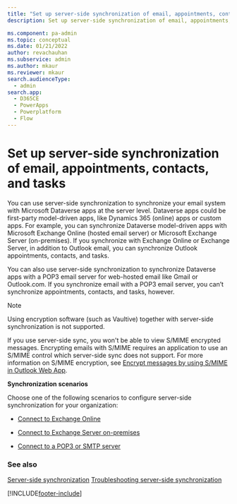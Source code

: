 ```yaml
---
title: "Set up server-side synchronization of email, appointments, contacts, and tasks  | MicrosoftDocs"
description: Set up server-side synchronization of email, appointments, contacts, and tasks

ms.component: pa-admin
ms.topic: conceptual
ms.date: 01/21/2022
author: revachauhan
ms.subservice: admin
ms.author: mkaur
ms.reviewer: mkaur
search.audienceType: 
  - admin
search.app:
  - D365CE
  - PowerApps
  - Powerplatform
  - Flow
---
```

# Set up server-side synchronization of email, appointments, contacts, and tasks

You can use server-side synchronization to synchronize your email system with Microsoft Dataverse apps at the server level. Dataverse apps could be first-party model-driven apps, like Dynamics 365 (online) apps or custom apps. For example, you can synchronize Dataverse model-driven apps with Microsoft Exchange Online (hosted email server) or Microsoft Exchange Server (on-premises). If you synchronize with Exchange Online or Exchange Server, in addition to Outlook email, you can synchronize Outlook appointments, contacts, and tasks.
  
You can also use server-side synchronization to synchronize Dataverse apps with a POP3 email server for web-hosted email like Gmail or Outlook.com. If you synchronize email with a POP3 email server, you can’t synchronize appointments, contacts, and tasks, however.
  
> [!NOTE]
> Using encryption software (such as Vaultive) together with server-side synchronization is not supported.
> 
> If you use server-side sync, you won't be able to view S/MIME encrypted messages. Encrypting emails with S/MIME requires an application to use an S/MIME control which server-side sync does not support. For more information on S/MIME encryption, see [Encrypt messages by using S/MIME in Outlook Web App](https://support.office.com/article/Encrypt-messages-by-using-S-MIME-in-Outlook-Web-App-2E57E4BD-4CC2-4531-9A39-426E7C873E26). 
  
 **Synchronization scenarios**  
  
Choose one of the following scenarios to configure server-side synchronization for your organization:
  
- [Connect to Exchange Online](connect-exchange-online.md)  
  
- [Connect to Exchange Server on-premises](connect-exchange-server-on-premises.md)  
  
- [Connect to a POP3 or SMTP server](../admin/connect-to-pop3-or-smtp-servers.md)

### See also  
[Server-side synchronization](../admin/server-side-synchronization.md) 
[Troubleshooting server-side synchronization](../admin/troubleshooting-monitoring-server-side-synchronization.md)   


[!INCLUDE[footer-include](../includes/footer-banner.md)]

